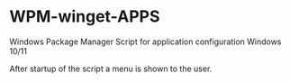 # WPM-winget-APPS
Windows Package Manager Script for application configuration Windows 10/11

After startup of the script a menu is shown to the user. 
